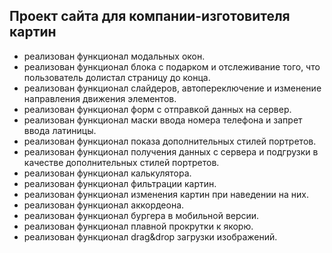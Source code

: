 ## Проект сайта для компании-изготовителя картин

- реализован функционал модальных окон.
- реализован функционал блока с подарком и отслеживание того, что пользователь долистал страницу до конца.
- реализован функционал слайдеров, автопереключение и изменение направления движения элементов.
- реализован функционал форм с отправкой данных на сервер.
- реализован функционал маски ввода номера телефона и запрет ввода латиницы.
- реализован функционал показа дополнительных стилей портретов.
- реализован функционал получения данных с сервера и подгрузки в качестве дополнительных стилей портретов.
- реализован функционал калькулятора.
- реализован функционал фильтрации картин.
- реализован функционал изменения картин при наведении на них.
- реализован функционал аккордеона.
- реализован функционал бургера в мобильной версии.
- реализован функционал плавной прокрутки к якорю.
- реализован функционал drag&drop загрузки изображений.